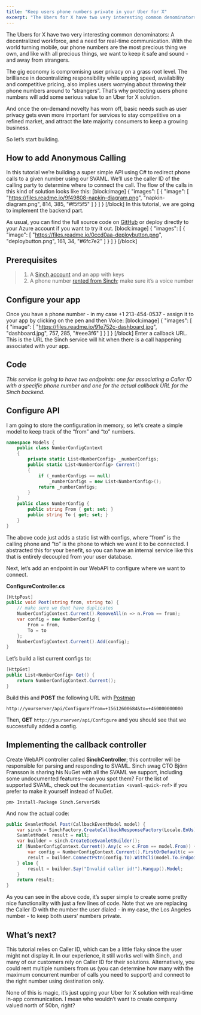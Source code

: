 ```yaml
---
title: "Keep users phone numbers private in your Uber for X"
excerpt: "The Ubers for X have two very interesting common denominators: A decentralized workforce, and a need for real-time communication. With the world turning mobile, our phone numbers are the most precious thing we own, something we want to keep safe and sound - and away from strangers."
---
```

The Ubers for X have two very interesting common denominators: A decentralized workforce, and a need for real-time communication. With the world turning mobile, our phone numbers are the most precious thing we own, and like with all precious things, we want to keep it safe and sound - and away from strangers.

The gig economy is compromising user privacy on a grass root level. The brilliance in decentralizing responsibility while upping speed, availability and competitive pricing, also implies users worrying about throwing their phone numbers around to “strangers”. That’s why protecting users phone numbers will add some serious value to an Uber for X solution.

And once the on-demand novelty has worn off, basic needs such as user privacy gets even more important for services to stay competitive on a refined market, and attract the late majority consumers to keep a growing business.

So let’s start building.

## How to add Anonymous Calling

In this tutorial we’re building a super simple API using C\# to redirect phone calls to a given number using our SVAML. We’ll use the caller ID of the calling party to determine where to connect the call. The flow of the calls in this kind of solution looks like this:
[block:image]
{
  "images": [
    {
      "image": [
        "https://files.readme.io/9f49808-napkin-diagram.png",
        "napkin-diagram.png",
        814,
        385,
        "#f5f5f5"
      ]
    }
  ]
}
[/block]
In this tutorial, we are going to implement the backend part.

As usual, you can find the full source code on [GitHub](https://github.com/sinch/net-redirect-call) or deploy directly to your Azure account if you want to try it out.
[block:image]
{
  "images": [
    {
      "image": [
        "https://files.readme.io/0ccd0aa-deploybutton.png",
        "deploybutton.png",
        161,
        34,
        "#6fc7e2"
      ]
    }
  ]
}
[/block]
## Prerequisites

> 1.  A [Sinch account](https://portal.sinch.com/#/signup) and an app with keys
> 2.  A phone number [rented from Sinch](https://portal.sinch.com/#/numbers); make sure it’s a voice number

## Configure your app

Once you have a phone number - in my case +1 213-454-0537 - assign it to your app by clicking on the pen and then Voice:
[block:image]
{
  "images": [
    {
      "image": [
        "https://files.readme.io/91e752c-dashboard.jpg",
        "dashboard.jpg",
        757,
        285,
        "#eee3f6"
      ]
    }
  ]
}
[/block]
Enter a callback URL. This is the URL the Sinch service will hit when there is a call happening associated with your app.

## Code

*This service is going to have two endpoints: one for associating a Caller ID with a specific phone number and one for the actual callback URL for the Sinch backend.*

## Configure API

I am going to store the configuration in memory, so let’s create a simple model to keep track of the “from” and “to” numbers.

```csharp
namespace Models {
    public class NumberConfigContext
    {
        private static List<NumberConfig> _numberConfigs;
        public static List<NumberConfig> Current()
        {
            if (_numberConfigs == null)
                _numberConfigs = new List<NumberConfig>();
            return _numberConfigs;
        }
    }
    public class NumberConfig {
        public string From { get; set; }
        public string To { get; set; }
    }
}
```

The above code just adds a static list with configs, where “from” is the calling phone and “to” is the phone to which we want it to be connected. I abstracted this for your benefit, so you can have an internal service like this that is entirely decoupled from your user database.

Next, let’s add an endpoint in our WebAPI to configure where we want to connect.

**ConfigureController.cs**

```csharp
[HttpPost]
public void Post(string from, string to) {
    // make sure we dont have duplicates
    NumberConfigContext.Current().RemoveAll(n => n.From == from);
    var config = new NumberConfig {
        From = from,
        To = to
    };
    NumberConfigContext.Current().Add(config);
}
```

Let’s build a list current configs to:

```csharp
[HttpGet]
public List<NumberConfig> Get() {
    return NumberConfigContext.Current();
}
```

Build this and **POST** the following URL with [Postman](https://www.getpostman.com/)

`http://yourserver/api/Configure?from=+15612600684&to=+460000000000`

Then, **GET** `http://yourserver/api/Configure` and you should see that we successfully added a config.

## Implementing the callback controller

Create WebAPI controller called **SinchController**; this controller will be responsible for parsing and responding to SVAML. Sinch swag CTO Björn Fransson is sharing his NuGet with all the SVAML we support, including some undocumented features—can you spot them? For the list of supported SVAML, check out the `documentation <svaml-quick-ref>` if you prefer to make it yourself instead of NuGet.

```nugetgithub
pm> Install-Package Sinch.ServerSdk
```

And now the actual code:

```csharp
public SvamletModel Post(CallbackEventModel model) {
    var sinch = SinchFactory.CreateCallbackResponseFactory(Locale.EnUs);
    SvamletModel result = null;
    var builder = sinch.CreateIceSvamletBuilder();
    if (NumberConfigContext.Current().Any(c => c.From == model.From)) {
        var config = NumberConfigContext.Current().FirstOrDefault(c => c.From == model.From);
        result = builder.ConnectPstn(config.To).WithCli(model.To.Endpoint).WithoutCallbacks().Model;
    } else {
        result = builder.Say("Invalid caller id!").Hangup().Model;
    }
    return result;
}
```

As you can see in the above code, it’s super simple to create some pretty nice functionality with just a few lines of code. Note that we are replacing the Caller ID with the number the user dialed - in my case, the Los Angeles number - to keep both users’ numbers private.

## What’s next?

This tutorial relies on Caller ID, which can be a little flaky since the user might not display it. In our experience, it still works well with Sinch, and many of our customers rely on Caller ID for their solutions. Alternatively, you could rent multiple numbers from us (you can determine how many with the maximum concurrent number of calls you need to support) and connect to the right number using destination only.

None of this is magic, it’s just upping your Uber for X solution with real-time in-app communication. I mean who wouldn’t want to create company valued north of 50bn, right?
